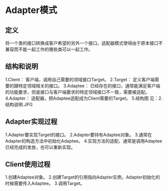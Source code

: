 # Adapter模式

## 定义
将一个类的接口转换成客户希望的另外一个接口。适配器模式使得由于原本接口不兼容而不能一起工作的哪些类可以一起工作。

## 结构和说明
1.Client：
客户端，调用自己需要的领域接口Target。
2.Target：
定义客户端需要的跟特定领域相关的接口。
3.Adaptee：
已经存在的接口，通常能满足客户端的功能要求，但是接口与客户端要求的特定领域接口不一致，需要被适配。
4.Adapter：
适配器，把Adaptee适配成为Client需要的Target。
5.结构图
见：2.结构说明.JPG

## Adapter实现过程
1.Adapter要实现Target的接口。
2.Adapter要持有Adaptee对象。
3.通常在Adapter的构造方法中初始化Adaptee。
4.实现方法的适配，通常是调用Adaptee已经完成的发放，也可以重新实现。

## Client使用过程
1.创建Adaptee对象。
2.创建Target的引用指向Adapter实例，Adapter初始化的时候需要传入Adaptee。
3.调用Target。

## 
